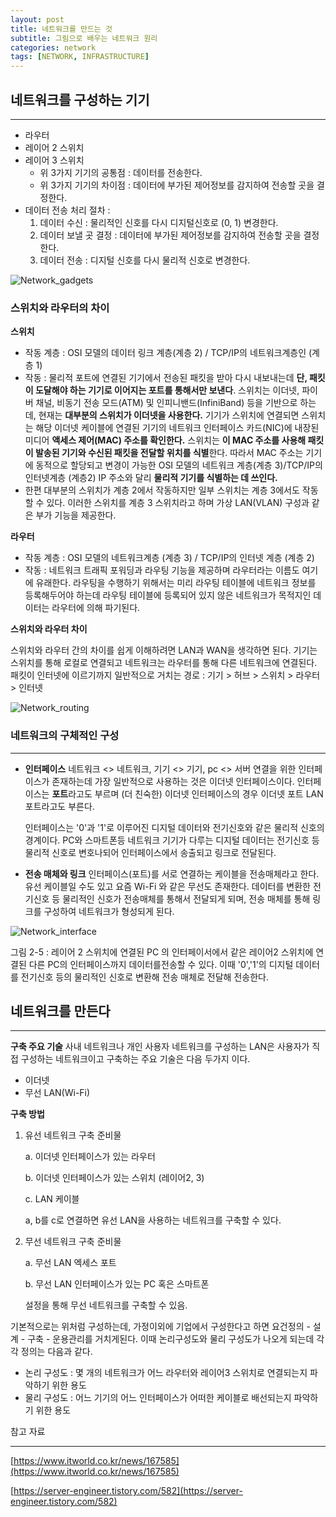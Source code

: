 ```yaml
---
layout: post
title: 네트워크를 만드는 것
subtitle: 그림으로 배우는 네트워크 원리
categories: network
tags: [NETWORK, INFRASTRUCTURE]
---
```


## 네트워크를 구성하는 기기

---

- 라우터
- 레이어 2 스위치
- 레이어 3 스위치
    - 위 3가지 기기의 공통점 : 데이터를 전송한다.
    - 위 3가지 기기의 차이점 : 데이터에 부가된 제어정보를 감지하여 전송할 곳을 결정한다.
- 데이터 전송 처리 절차 :
    1. 데이터 수신 : 물리적인 신호를 다시 디지털신호로 (0, 1) 변경한다. 
    2. 데이터 보낼 곳 결정 : 데이터에 부가된 제어정보를 감지하여 전송할 곳을 결정한다. 
    3.  데이터 전송 : 디지털 신호를 다시 물리적 신호로 변경한다. 

![Network_gadgets](/assets/images/network/Network_gadgets.png)

### 스위치와 라우터의 차이

**스위치**

- 작동 계층 : OSI 모델의 데이터 링크 계층(계층 2) / TCP/IP의 네트워크계층인 (계층 1)
- 작동 :  물리적 포트에 연결된 기기에서 전송된 패킷을 받아 다시 내보내는데 **단, 패킷이 도달해야 하는 기기로 이어지는 포트를 통해서만 보낸다**. 스위치는 이더넷, 파이버 채널, 비동기 전송 모드(ATM) 및 인피니밴드(InfiniBand) 등을 기반으로 하는데, 현재는 **대부분의 스위치가 이더넷을 사용한다.** 기기가 스위치에 연결되면 스위치는 해당 이더넷 케이블에 연결된 기기의 네트워크 인터페이스 카드(NIC)에 내장된 미디어 **액세스 제어(MAC) 주소를 확인한다.** 스위치는 **이 MAC 주소를 사용해 패킷이 발송된 기기와 수신된 패킷을 전달할 위치를 식별**한다. 따라서 MAC 주소는 기기에 동적으로 할당되고 변경이 가능한 OSI 모델의 네트워크 계층(계층 3)/TCP/IP의 인터넷계층 (계층2) IP 주소와 달리 **물리적 기기를 식별하는 데 쓰인다.**
- 한편 대부분의 스위치가 계층 2에서 작동하지만 일부 스위치는 계층 3에서도 작동할 수 있다. 이러한 스위치를 계층 3 스위치라고 하며 가상 LAN(VLAN) 구성과 같은 부가 기능을 제공한다.

**라우터**

- 작동 계층 : OSI 모델의 네트워크계층 (계층 3) / TCP/IP의 인터넷 계층 (계층 2)
- 작동 : 네트워크 트래픽 포워딩과 라우팅 기능을 제공하며 라우터라는 이름도 여기에 유래한다. 라우팅을 수행하기 위해서는 미리 라우팅 테이블에 네트워크 정보를 등록해두어야 하는데 라우팅 테이블에 등록되어 있지 않은 네트워크가 목적지인 데이터는 라우터에 의해 파기된다.

**스위치와 라우터 차이** 

스위치와 라우터 간의 차이를 쉽게 이해하려면 LAN과 WAN을 생각하면 된다. 기기는 스위치를 통해 로컬로 연결되고 네트워크는 라우터를 통해 다른 네트워크에 연결된다. 패킷이 인터넷에 이르기까지 일반적으로 거치는 경로 : 기기 > 허브 > 스위치 > 라우터 > 인터넷

![Network_routing](/assets/images/network/Network_routing.png)

### **네트워크의 구체적인 구성**

---

- **인터페이스**
네트워크 <> 네트워크, 기기 <> 기기, pc <> 서버 연결을 위한 인터페이스가 존재하는데 가장 일반적으로 사용하는 것은 이더넷 인터페이스이다. 
인터페이스는 **포트**라고도 부르며 (더 친숙한) 이더넷 인터페이스의 경우 이더넷 포트 LAN 포트라고도 부른다.

    인터페이스는 '0'과 '1'로 이루어진 디지털 데이터와 전기신호와 같은 물리적 신호의 경계이다. PC와 스마트폰등 네트워크 기기가 다루는 디지털 데이터는 전기신호 등 물리적 신호로 변호나되어 인터페이스에서 송출되고 링크로 전달된다. 

- **전송 매체와 링크**
인터페이스(포트)를 서로 연결하는 케이블을 전송매체라고 한다. 유선 케이블일 수도 있고 요즘 Wi-Fi 와 같은 무선도 존재한다. 데이터를 변환한 전기신호 등 물리적인 신호가 전송매체를 통해서 전달되게 되며, 전송 매체를 통해 링크를 구성하여 네트워크가 형성되게 된다.

![Network_interface](/assets/images/network/Network_interface.png)

그림 2-5 : 레이어 2 스위치에 연결된 PC 의 인터페이서에서 같은 레이어2 스위치에 연결된 다른 PC의 인터페이스까지 데이터를전송할 수 있다. 이때 '0','1'의 디지털 데이터를 전기신호 등의 물리적인 신호로 변환해 전송 매체로 전달해 전송한다. 

## 네트워크를 만든다

---

**구축 주요 기술**
사내 네트워크나 개인 사용자 네트워크를 구성하는 LAN은 사용자가 직접 구성하는 네트워크이고 구축하는 주요 기술은 다음 두가지 이다. 

- 이더넷
- 무선 LAN(Wi-Fi)

**구축 방법**

1. 유선 네트워크 구축 준비물

    a. 이더넷 인터페이스가 있는 라우터

    b. 이더넷 인터페이스가 있는 스위치 (레이어2, 3)

    c. LAN 케이블

    a, b를 c로 연결하면 유선 LAN을 사용하는 네트워크를 구축할 수 있다.

2. 무선 네트워크 구축 준비물

    a. 무선 LAN 엑세스 포트

    b. 무선 LAN 인터페이스가 있는 PC 혹은 스마트폰

    설정을 통해 무선 네트워크를 구축할 수 있음.

기본적으로는 위처럼 구성하는데, 가정이외에 기업에서 구성한다고 하면 요건정의 - 설계 - 구축 - 운용관리를 거치게된다. 
이때 논리구성도와 물리 구성도가 나오게 되는데 각각 정의는 다음과 같다.

- 논리 구성도 : 몇 개의 네트워크가 어느 라우터와 레이어3 스위치로 연결되는지 파악하기 위한 용도
- 물리 구성도 : 어느 기기의 어느 인터페이스가 어떠한 케이블로 배선되는지 파악하기 위한 용도

참고 자료 

---

[https://www.itworld.co.kr/news/167585](https://www.itworld.co.kr/news/167585)

[https://server-engineer.tistory.com/582](https://server-engineer.tistory.com/582)